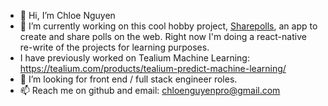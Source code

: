 - 👋 Hi, I’m Chloe Nguyen
- 🌱 I’m currently working on this cool hobby project, [Sharepolls](https://sharepolls.vercel.app/), an app to create and share polls on the web. Right now I'm doing a react-native re-write of the projects for learning purposes.
- I have previously worked on Tealium Machine Learning: https://tealium.com/products/tealium-predict-machine-learning/
- 💞️ I’m looking for front end / full stack engineer roles. 
- 📫 Reach me on github and email: chloenguyenpro@gmail.com

<!---
ChloeWhen117/ChloeWhen117 is a ✨ special ✨ repository because its `README.md` (this file) appears on your GitHub profile.
You can click the Preview link to take a look at your changes.
--->
